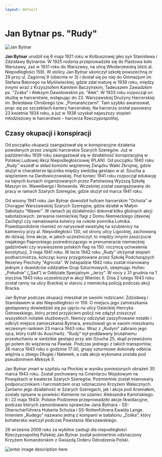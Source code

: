 ```yaml
---
layout: default
---
```


# Jan Bytnar ps. "Rudy"

![Jan Bytnar](https://upload.wikimedia.org/wikipedia/commons/f/fb/Jan_Bytnar.jpg)

**Jan Bytnar** urodził się 6 maja 1921 roku w Kolbuszowej jako syn Stanisława i Zdzisławy Bytnarów. W 1925 rodzina przeprowadziła się do Piastowa koło Warszawy, zaś w 1931 roku do Warszawy, na ulicę Włodarzewską (dziś al. Niepodległości 159). W stolicy Jan Bytnar ukończył szkołę powszechną nr 29 przy ul. Zagórnej 9 (obecnie nr 3) i dostał się po niej do Gimnazjum im. Stefana Batorego na Myśliwieckiej, gdzie zdał maturę w 1939 roku, między innymi wraz z Krzysztofem Kamilem Baczyńskim, Tadeuszem Zawadzkim ps. "Zośka" i Aleksym Dawidowskim ps. "Alek". W 1933 roku rozpoczął on służbę w harcerstwie, wstępując do 23. Warszawskiej Drużyny Harcerskiej im. Bolesława Chrobrego tzw. „Pomarańczarni”. Tam szybko awansował, pnąc się po szczeblach kariery harcerskiej. Na harcerza został pasowany 23 kwietnia 1934 roku, a już w 1938 uzyskał najwyższy stopień młodzieżowy w harcerstwie – harcerza Rzeczypospolitej.

## Czasy okupacji i konspiracji
Od początku okupacji zaangażował się w konspiracyjne działania powołanych przez związki harcerskie Szarych Szeregów. Już w październiku 1939 roku zaangażował się w działalność konspiracyjną w Polskiej Ludowej Akcji Niepodległościowej (PLAN). Od początku 1940 roku „Rudy” wszedł w skład komórki więziennej Związku Walki Zbrojnej, gdzie służył w charakterze łącznika między siedzibą gestapo w al. Szucha a więzieniem na Daniłowiczowskiej. Pod koniec 1941 roku rozpoczął edukację na tajnych kursach organizowanych przez Państwową Wyższą Szkołę Maszyn im. Wawelberga i Rotwanda. Wcześniej został zaangażowany do pracy w ramach Szarych Szeregów, gdzie służył od marca 1941 roku. 

Od wiosny 1941 roku Jan Bytnar dowodził hufcem harcerskim "Ochota" w Chorągwi Warszawskiej Szarych Szeregów, gdzie działał w Małym Sabotażu "Wawer". W ramach jej działalności dokonał kilku głośnych akcji sabotażowych: zerwania niemieckiej flagi z Domu Niemieckiego (dawnej Zachęty) czy namalowania kotwicy na cokole pomnika Lotnika. Prawdopodobnie również on narysował swastykę na szubienicy na kamienicy przy al. Niepodległości 130, od strony ulicy Ligockiej, zachowaną do dzisiaj. Inne akcje, w jakich uczestniczył, to między innymi zaszczucie niejakiego Paprockiego pośredniczącego w prenumeracie niemieckiej gadzinówki czy wywieszenie polskich flag na 150. rocznicę uchwalenia konstytucji, 3 maja 1941 roku. W lecie 1942 roku „Rudy” otrzymał stopień podharcmistrza, kończąc kursy przygotowane przez  Szkołę Podchorążych Rezerwy Piechoty "Agricola".  W listopadzie 1942 roku został mianowany jednym z dowódców oddziałów Grup Szturmowych, obejmując Hufiec „Południe” („Sad”) w Oddziale Specjalnym „Jerzy”. W nocy z 31 grudnia na 1 stycznia 1943 roku uczestniczył w akcji Wieniec II. Dnia 2 lutego 1943 roku został ranny na ulicy Brackiej w starciu z niemiecką policją podczas akcji Bracka.


Jan Bytnar podczas okupacji mieszkał ze swoimi rodzicami: Zdzisławą i Stanisławem w alei Niepodległości nr 159. O miejscu jego zamieszkania gestapowcy dowiedzieli się po ujęciu na ulicy Osieckiej Henryka Ostrowskiego, który przed przyjściem policji nie zdążył zniszczyć wszystkich notatek służbowych. Niemcy odczytali zaszyfrowane notatki i odkryli miejsce zamieszkania Bytnara, aresztowali go w swoim mieszkaniu wczesnym rankiem 23 marca 1943 roku. Wraz z „Rudym” zabrano jego ojca, który trafił do Auschwitz. "Rudy" był poddawany brutalnemu przesłuchaniu w siedzibie gestapo przy alei Szucha 25, skąd przewożono go potem do więzienia na Pawiak. Podczas jednego z takich transportów, 26 marca 1943 roku o godzinie 17:30, grupy szturmowe dokonały odbicia więźnia u zbiegu Długiej i Nalewek, a cała akcja wykonana została pod pseudonimem _Meksyk II_.

Jan Bytnar zmarł w szpitalu na Płockiej w wyniku poniesionych obrażeń 30 marca 1943 roku. Został pochowany na Cmentarzu Wojskowym na Powązkach w kwaterze Szarych Szeregów. Pośmiertnie został mianowany podporucznikiem i harcmistrzem oraz odznaczono Krzyżem Walecznych. Zarówno jego działalność w Szarych Szeregach, jak i akcja pod Arsenałem, zostały opisane w powieści _Kamienie na szaniec_ Aleksandra Kamińskiego. 6 i 22 maja 1943r. Polskie Podziemie przeprowadziło akcje likwidacyjne, podczas których zamordowano oprawców Jana Bytnara - SS-Oberscharführera Huberta Schulza i SS-Rottenführera Ewalda Lange. Imieniem „Rudego” nazwano jedną z kompanii w batalionu „Zośka”, który bohatersko walczył podczas Powstania Warszawskiego.

26 września 2009 roku za wybitne zasługi dla niepodległości Rzeczypospolitej Polskiej Jan Bytnar został pośmiertnie odznaczony Krzyżem Komandorskim z Gwiazdą Orderu Odrodzenia Polski.

![enter image description here](https://upload.wikimedia.org/wikipedia/commons/9/91/Gr%C3%B3b_Jana_Bytnara_i_Alka_Dawidowskiego_na_Cmentarzu_Wojskowym_na_Pow%C4%85zkach.jpg)













